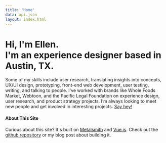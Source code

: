 ```yaml
---
title: 'Home'
data: api.json
layout: index.html 
---
```

# Hi, I'm Ellen. <br/>I'm an experience designer based in Austin, TX.
Some of my skills include user research, translating insights into concepts, UX/UI design, prototyping, front-end web development, user testing, writing, and talking to people. I've worked with brands like Whole Foods Market, Webtoon, and the Pacific Legal Foundation on experience design, user research, and product strategy projects. I’m always looking to meet new people and get involved in interesting projects. [Say hey!](/#get-in-touch)

<highlights number="3" subtitle="highlight reel ✨"></highlights>

<thoughts></thoughts>

<get-in-touch></get-in-touch>

#### About This Site
Curious about this site? It's built on [Metalsmith](http://www.metalsmith.io/) and [Vue.js](https://vuejs.org/). Check out the[ github repository](https://github.com/elliebartling/portfolio-new) or my blog post about building it.